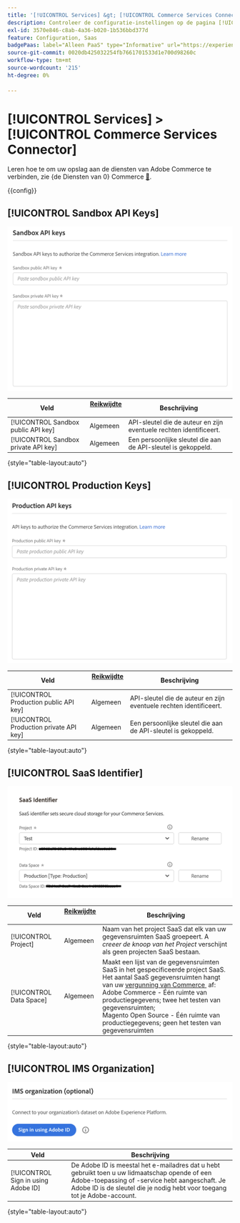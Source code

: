 ```yaml
---
title: '[!UICONTROL Services] &gt; [!UICONTROL Commerce Services Connector]'
description: Controleer de configuratie-instellingen op de pagina [!UICONTROL Services] &gt; [!UICONTROL Commerce Services Connector] van Commerce Admin.
exl-id: 3570e846-c8ab-4a36-b020-1b536bbd377d
feature: Configuration, Saas
badgePaas: label="Alleen PaaS" type="Informative" url="https://experienceleague.adobe.com/nl/docs/commerce/user-guides/product-solutions" tooltip="Is alleen van toepassing op Adobe Commerce op Cloud-projecten (door Adobe beheerde PaaS-infrastructuur) en op projecten in het veld."
source-git-commit: 0020db425032254fb7661701533d1e700d98260c
workflow-type: tm+mt
source-wordcount: '215'
ht-degree: 0%

---
```


# [!UICONTROL Services] > [!UICONTROL Commerce Services Connector]

Leren hoe te om uw opslag aan de diensten van Adobe Commerce te verbinden, zie {de Diensten van 0} Commerce [&#128279;](https://experienceleague.adobe.com/docs/commerce/user-guides/integration-services/saas.html?lang=nl-NL).

{{config}}

## [!UICONTROL Sandbox API Keys]

![&#x200B; Sandbox API Sleutel &#x200B;](./assets/sandbox-key-saas-configuration.png)<!-- zoom -->

| Veld | [&#x200B; Reikwijdte &#x200B;](../../getting-started/websites-stores-views.md#scope-settings) | Beschrijving |
|--- |--- |--- |
| [!UICONTROL Sandbox public API key] | Algemeen | API-sleutel die de auteur en zijn eventuele rechten identificeert. |
| [!UICONTROL Sandbox private API key] | Algemeen | Een persoonlijke sleutel die aan de API-sleutel is gekoppeld. |

{style="table-layout:auto"}

## [!UICONTROL Production Keys]

![&#x200B; de Sleutel van productie API &#x200B;](./assets/prod-key-saas-configuration.png)<!-- zoom -->

| Veld | [&#x200B; Reikwijdte &#x200B;](../../getting-started/websites-stores-views.md#scope-settings) | Beschrijving |
|--- |--- |--- |
| [!UICONTROL Production public API key] | Algemeen | API-sleutel die de auteur en zijn eventuele rechten identificeert. |
| [!UICONTROL Production private API key] | Algemeen | Een persoonlijke sleutel die aan de API-sleutel is gekoppeld. |

{style="table-layout:auto"}

## [!UICONTROL SaaS Identifier]

![&#x200B; identiteitskaart SaaS &#x200B;](./assets/saas-identifier.png)<!-- zoom -->

| Veld | [&#x200B; Reikwijdte &#x200B;](../../getting-started/websites-stores-views.md#scope-settings) | Beschrijving |
|--- |--- |--- |
| [!UICONTROL Project] | Algemeen | Naam van het project SaaS dat elk van uw gegevensruimten SaaS groepeert. A _creeer de knoop van het Project_ verschijnt als geen projecten SaaS bestaan. |
| [!UICONTROL Data Space] | Algemeen | Maakt een lijst van de gegevensruimten SaaS in het gespecificeerde project SaaS. Het aantal SaaS gegevensruimten hangt van uw [&#x200B; vergunning van Commerce &#x200B;](https://experienceleague.adobe.com/docs/commerce/user-guides/integration-services/saas.html?lang=nl-NL) af:<br /> Adobe Commerce - Één ruimte van productiegegevens; twee het testen van gegevensruimten;<br /> Magento Open Source - Één ruimte van productiegegevens; geen het testen van gegevensruimten |

{style="table-layout:auto"}

## [!UICONTROL IMS Organization]

![&#x200B; IMS Organisatie &#x200B;](./assets/ims-organization.png)<!-- zoom -->

| Veld | Beschrijving |
|--- |--- |
| [!UICONTROL Sign in using Adobe ID] | De Adobe ID is meestal het e-mailadres dat u hebt gebruikt toen u uw lidmaatschap opende of een Adobe-toepassing of -service hebt aangeschaft. Je Adobe ID is de sleutel die je nodig hebt voor toegang tot je Adobe-account. |

{style="table-layout:auto"}
